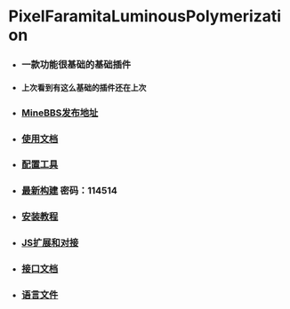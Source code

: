 # PixelFaramitaLuminousPolymerization
- ### 一款功能很基础的基础插件
- #### 上次看到有这么基础的插件还在上次
- ### [MineBBS发布地址](https://www.minebbs.com/resources/5400/)
 
- ### [使用文档](https://lazulikao.github.io/PFLPDocs/)

- ### [配置工具](https://www.mcpf.live/)

- ### [最新构建](https://gxh.lanzoum.com/b03v3gxbi)  密码：114514

- ### [安装教程](wiki/InstallGuide.md)

- ### [JS扩展和对接](wiki/MagicJS.md)

- ### [接口文档](wiki/RemoteCall.md)

- ### [语言文件](lang)
